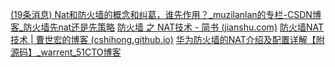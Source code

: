 [(19条消息) Nat和防火墙的概念和纠葛，谁先作用？_muzilanlan的专栏-CSDN博客_防火墙先nat还是先策略](https://blog.csdn.net/muzilanlan/article/details/52191249)
[防火墙 之 NAT技术 - 简书 (jianshu.com)](https://www.jianshu.com/p/27adc2271a2e)
[防火墙NAT技术 | 曹世宏的博客 (cshihong.github.io)](https://cshihong.github.io/2019/03/09/%E9%98%B2%E7%81%AB%E5%A2%99NAT%E6%8A%80%E6%9C%AF/)
[华为防火墙的NAT介绍及配置详解【附源码】_warrent_51CTO博客](https://blog.51cto.com/u_14154700/2426966)
